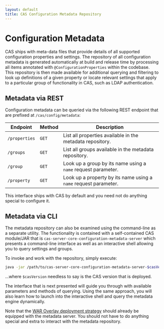 ```yaml
---
layout: default
title: CAS Configuration Metadata Repository
---
```


# Configuration Metadata

CAS ships with meta-data files that provide details of all supported configuration properties and settings. The repository of all configuration metadata
is generated automatically at build and release time by processing all items annotated with `@ConfigurationProperties` within the codebase. This repository
is then made available for additional querying and filtering to look up definitions of a given property or locate relevant settings that apply to a 
particular group of functionality in CAS, such as LDAP authentication.

## Metadata via REST

Configuration metadata can be queried via the following REST endpoint that are prefixed at `/cas/config/metadata`:

| Endpoint              | Method      | Description
|-----------------------|-------------|----------------------------------------------------------
| `/properties`         | `GET`       | List all properties available in the metadata repository.
| `/groups`             | `GET`       | List all groups available in the metadata repository. 
| `/group`              | `GET`       | Look up a group by its name using a `name` request parameter.
| `/property`           | `GET`       | Look up a property by its name using a `name` request parameter.

This interface ships with CAS by default and you need not do anything special to configure it.

## Metadata via CLI

The metadata repository can also be examined using the command-line as a separate utility. 
The functionality is contained with a self-contained CAS module/JAR
that is `cas-server-core-configuration-metadata-server` which presents a command-line 
interface as well as an interactive shell allowing you to query settings and groups.

To invoke and work with the repository, simply execute:

```bash
java -jar /path/to/cas-server-core-configuration-metadata-server-$casVersion.jar
```

...where `$casVersion` needless to say is the CAS version that is deployed.

The interface that is next presented will guide you through with available parameters and methods of querying.
Using the same approach, you will also learn how to launch into the interactive shell and query the metadata
engine dynamically.

Note that the [WAR Overlay deployment strategy](Maven-Overlay-Installation.html) should already be equipped with the metadata server.
You should not have to do anything special and extra to interact with the metadata repository. 
